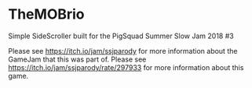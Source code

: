 # TheMOBrio
Simple SideScroller built for the PigSquad Summer Slow Jam 2018 #3

Please see https://itch.io/jam/ssjparody for more information about the GameJam that this was part of.
Please see https://itch.io/jam/ssjparody/rate/297933 for more information about this game.
